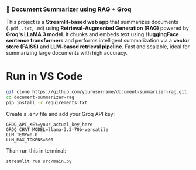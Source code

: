 ### 📄 Document Summarizer using RAG + Groq

This project is a **Streamlit-based web app** that summarizes documents (`.pdf`, `.txt`, `.md`) using **Retrieval-Augmented Generation (RAG)** powered by **Groq's LLaMA 3 model**. It chunks and embeds text using **HuggingFace sentence transformers** and performs intelligent summarization via a **vector store (FAISS)** and **LLM-based retrieval pipeline**. Fast and scalable, ideal for summarizing large documents with high accuracy.

# Run in VS Code

```bash
git clone https://github.com/yourusername/document-summarizer-rag.git
cd document-summarizer-rag
pip install -r requirements.txt
```

Create a .env file and add your Groq API key:

```env
GROQ_API_KEY=your_actual_key_here
GROQ_CHAT_MODEL=llama-3.3-70b-versatile
LLM_TEMP=0.0
LLM_MAX_TOKENS=300
```

Than run this in terminal:

```
streamlit run src/main.py
```
